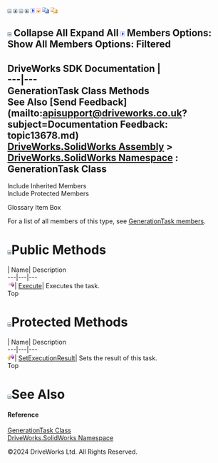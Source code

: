 ![](dotnetimages/collapse.gif) ![](dotnetimages/expand.gif) ![](dotnetimages/collapse.gif) ![](dotnetimages/expand.gif) ![](dotnetimages/drpdown.gif) ![](dotnetimages/drpdown_orange.gif) ![](dotnetimages/copycode.gif) ![](dotnetimages/copycodeHighlight.gif)

![](dotnetimages/collapse.gif) Collapse All Expand All ![](dotnetimages/drpdown.gif) Members Options: Show All  Members Options: Filtered   
---  
DriveWorks SDK Documentation  |   
---|---  
GenerationTask Class Methods   
See Also [Send Feedback](mailto:apisupport@driveworks.co.uk?subject=Documentation Feedback: topic13678.md)  
[DriveWorks.SolidWorks Assembly](topic13342.md) > [DriveWorks.SolidWorks Namespace](topic13345.md) : GenerationTask Class  
---  
  
Include Inherited Members    
Include Protected Members    


Glossary Item Box

For a list of all members of this type, see [GenerationTask members](topic13679.md).

# ![](dotnetimages/collapse.gif)Public Methods

| Name| Description  
---|---|---  
![Public Method](dotnetimages/publicMethod.gif)| [Execute](topic13685.md)| Executes the task.   
Top

# ![](dotnetimages/collapse.gif)Protected Methods

| Name| Description  
---|---|---  
![Protected Method](dotnetimages/protectedMethod.gif)| [SetExecutionResult](topic13686.md)| Sets the result of this task.   
Top

# ![](dotnetimages/collapse.gif)See Also

#### Reference

[GenerationTask Class](topic13678.md)   
[DriveWorks.SolidWorks Namespace](topic13345.md)

©2024 DriveWorks Ltd. All Rights Reserved.
